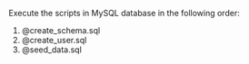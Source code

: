 Execute the scripts in MySQL database in the following order:
1. @create_schema.sql
2. @create_user.sql
3. @seed_data.sql